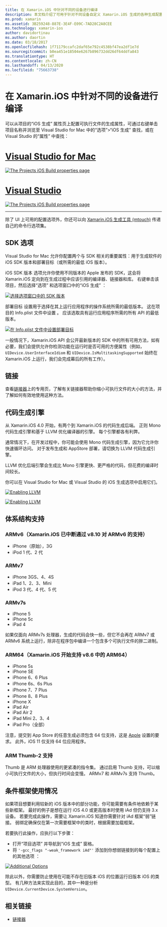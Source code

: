```yaml
---
title: 在 Xamarin.iOS 中针对不同的设备进行编译
description: 本文档介绍了可用于针对不同设备自定义 Xamarin.iOS 生成的各种生成配置选项。
ms.prod: xamarin
ms.assetid: 3B259248-887E-3E4F-E09C-7AD28C2A8CEE
ms.technology: xamarin-ios
author: davidortinau
ms.author: daortin
ms.date: 03/18/2017
ms.openlocfilehash: 1f71179ccafc2daf65e792c4538bf47ea2df1e7d
ms.sourcegitcommit: b0ea451e18504e6267b896732dd26df64ddfa843
ms.translationtype: HT
ms.contentlocale: zh-CN
ms.lasthandoff: 04/13/2020
ms.locfileid: "75663738"
---
```

# <a name="compiling-for-different-devices-in-xamarinios"></a>在 Xamarin.iOS 中针对不同的设备进行编译

可以从项目的“iOS 生成”  属性页上配置可执行文件的生成属性，可通过右键单击项目名称并浏览至 Visual Studio for Mac 中的“选项”>“iOS 生成”  查找，或在 Visual Studio 的“属性”  中查找：

# <a name="visual-studio-for-mac"></a>[Visual Studio for Mac](#tab/macos)

[![](compiling-for-different-devices-images/image1.png "The Projects iOS Build properties page")](compiling-for-different-devices-images/image1.png#lightbox) 

# <a name="visual-studio"></a>[Visual Studio](#tab/windows)

[![](compiling-for-different-devices-images/image1a.png "The Projects iOS Build properties page")](compiling-for-different-devices-images/image1a.png#lightbox)

-----

除了 UI 上可用的配置选项外，你还可以向 [Xamarin.iOS 生成工具 (mtouch)](~/ios/deploy-test/mtouch.md) 传递自己的命令行选项集。

## <a name="sdk-options"></a>SDK 选项

Visual Studio for Mac 允许你配置两个与 SDK 相关的重要属性：用于生成软件的 iOS SDK 版本和部署目标（或所需的最低 iOS 版本）。

iOS SDK 版本  选项允许你使用不同版本的 Apple 发布的 SDK，这会将 Xamarin.iOS 定向到在生成过程中应该引用的编译器、链接器和库。 右键单击该项目，然后选择“选项”  和选项窗口中的“iOS 生成”  ：

[![选择选项窗口中的 SDK 版本](compiling-for-different-devices-images/sdk-version-sml.png)](compiling-for-different-devices-images/sdk-version.png#lightbox)

部署目标  设置用于选择在其上运行应用程序的操作系统所需的最低版本。 这在项目的 Info.plist 文件中设置  。 应该选取具有运行应用程序所需的所有 API 的最低版本。

[![在 Info.plist 文件中设置部署目标](compiling-for-different-devices-images/deployment-target-sml.png)](compiling-for-different-devices-images/deployment-target.png#lightbox)

一般情况下，Xamarin.iOS API 会公开最新版本的 SDK 中的所有可用方法，如有必要，我们会提供允许你检测功能在运行时是否可用的方便属性（例如，`UIDevice.UserInterfaceIdiom` 和 `UIDevice.IsMultitaskingSupported` 始终在 Xamarin.iOS 上运行，我们会完成幕后的所有工作）。

## <a name="linking"></a>链接

查看[链接器](~/ios/deploy-test/linker.md)上的专用页，了解有关链接器帮助你缩小可执行文件的大小的方法，并了解如何有效地使用这种方法。

## <a name="code-generation-engine"></a>代码生成引擎

从 Xamarin.iOS 4.0 开始，有两个到 Xamarin.iOS 的代码生成后端。 正则 Mono 代码生成引擎和基于 LLVM 优化编译器的引擎。 每个引擎都各有利弊。

通常情况下，在开发过程中，你可能会使用 Mono 代码生成引擎，因为它允许你快速循环访问。 对于发布生成和 AppStore 部署，请切换为 LLVM 代码生成引擎。

LLVM 优化后端引擎会生成比 Mono 引擎更快、更严格的代码，但花费的编译时间较长。

你可以在 Visual Studio for Mac 或 Visual Studio 的 iOS 生成选项中启用它们。

[![](compiling-for-different-devices-images/image2.png "Enabling LLVM")](compiling-for-different-devices-images/image2.png#lightbox)

[![](compiling-for-different-devices-images/image2a.png "Enabling LLVM")](compiling-for-different-devices-images/image2a.png#lightbox)

## <a name="architecture-support"></a>体系结构支持

### <a name="armv6-xamarinios-discontinued-support-for-armv6-with-v810"></a>ARMv6（Xamarin.iOS 已中断通过 v8.10 对 ARMv6 的支持）

- iPhone（原始），3G
- iPod 1 代、2 代

### <a name="armv7"></a>ARMv7

- iPhone 3GS、4、4S
- iPad 1、2、3、Mini
- iPod 3 代、4 代、5 代

### <a name="armv7s"></a>ARMv7s

- iPhone 5
- iPhone 5c
- iPad 4

如果仅面向 ARMv7s 处理器，生成的代码会快一些，但它不会再在 ARMv7 或 ARMv6 系统上运行，除非在程序包中编译一个包含多个可执行文件的胖二进制。

### <a name="arm64-xamarinios-started-supporting-arm64-in-v86"></a>ARM64（Xamarin.iOS 开始支持 v8.6 中的 ARM64）

- iPhone 5s
- iPhone SE
- iPhone 6、6 Plus
- iPhone 6s、6s Plus
- iPhone 7、7 Plus
- iPhone 8、8 Plus
- iPhone X
- iPad Air
- iPad Air 2
- iPad Mini 2、3、4
- iPad Pro（全部）

注意，提交到 App Store 的任意生成必须包含 64 位支持，这是 [Apple](https://developer.apple.com/news/?id=12172014b) 设置的要求。 此外，iOS 11 仅支持 64 位应用程序。

### <a name="arm-thumb-2-support"></a>ARM Thumb-2 支持

Thumb 是 ARM 处理器使用的更紧凑的指令集。 通过启用 Thumb 支持，可以缩小可执行文件的大小，但执行时间会变慢。 ARMv7 和 ARMv7s 支持 Thumb。

## <a name="conditional-framework-usage"></a>条件框架使用情况

如果项目想要利用较新的 iOS 版本中的部分功能，你可能需要有条件地依赖于某些新框架。 最好的例子是想在运行 iOS 4.0 或更高版本时使用 iAd 但仍支持 3.x 设备。 若要完成此操作，需要让 Xamarin.iOS 知道你需要针对 iAd 框架“弱”链接。 弱绑定确保仅在第一次需要框架中的类时，根据需要加载框架。

若要执行此操作，应执行以下步骤：

- 打开“项目选项”  并导航到“iOS 生成”  窗格。
- 将 `'-gcc_flags "-weak_framework iAd"'` 添加到你想弱链接到的每个配置上的其他选项  ：

[![](compiling-for-different-devices-images/image3.png "Additional Options")](compiling-for-different-devices-images/image3.png#lightbox)

除此以外，你需要防止使用在可能不存在旧版本 iOS 的位置运行旧版本 iOS 的类型。 有几种方法来实现此目的，其中一种是分析 `UIDevice.CurrentDevice.SystemVersion`。

## <a name="related-links"></a>相关链接

- [链接器](~/ios/deploy-test/linker.md)
